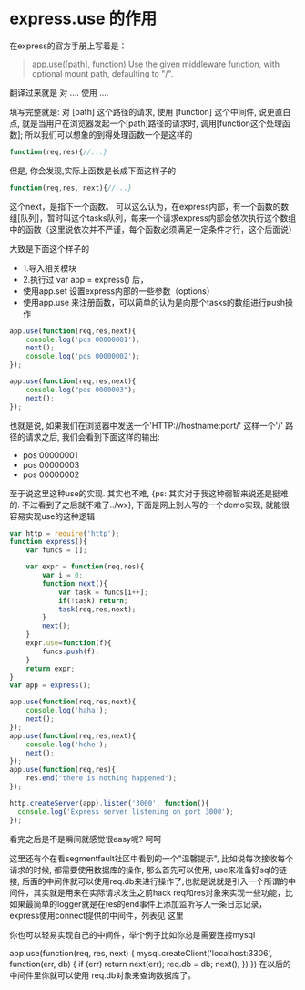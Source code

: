# express.use 的作用



在express的官方手册上写着是：

> app.use([path], function)
Use the given middleware function, with optional mount path, defaulting to "/".

翻译过来就是 对 .... 使用 ....

填写完整就是: 对 [path] 这个路径的请求, 使用 [function] 这个中间件, 说更直白点, 就是当用户在浏览器发起一个[path]路径的请求时, 调用[function这个处理函数]; 所以我们可以想象的到得处理函数一个是这样的
```javascript
function(req,res){//...}
```

但是, 你会发现,实际上函数是长成下面这样子的
```javascript
function(req,res, next){//...}
```

这个next，是指下一个函数。 可以这么认为，在express内部，有一个函数的数组[队列]，暂时叫这个tasks队列，每来一个请求express内部会依次执行这个数组中的函数（这里说依次并不严谨，每个函数必须满足一定条件才行，这个后面说）


大致是下面这个样子的

- 1.导入相关模块
- 2.执行过 var app = express() 后，
- 使用app.set 设置express内部的一些参数（options）
- 使用app.use 来注册函数，可以简单的认为是向那个tasks的数组进行push操作

```javascript
app.use(function(req,res,next){
    console.log('pos 00000001');
    next();
    console.log('pos 00000002');
});

app.use(function(req,res,next){
    console.log("pos 0000003");
    next();
});
```

也就是说, 如果我们在浏览器中发送一个'HTTP://hostname:port/' 这样一个'/' 路径的请求之后, 我们会看到下面这样的输出:
- pos 00000001
- pos 00000003
- pos 00000002


至于说这里这种use的实现. 其实也不难, {ps: 其实对于我这种弱智来说还是挺难的. 不过看到了之后就不难了../wx}, 下面是网上别人写的一个demo实现, 就能很容易实现use的这种逻辑

```javascript
var http = require('http');
function express(){
    var funcs = [];

    var expr = function(req,res){
        var i = 0;
        function next(){            
            var task = funcs[i++];
            if(!task) return;
            task(req,res,next);
        }
        next();
    }
    expr.use=function(f){
        funcs.push(f);
    }
    return expr;
}
var app = express();

app.use(function(req,res,next){
    console.log('haha');
    next();
});
app.use(function(req,res,next){
    console.log('hehe');
    next();
});
app.use(function(req,res){
    res.end("there is nothing happened");
});

http.createServer(app).listen('3000', function(){
  console.log('Express server listening on port 3000');
});
```

看完之后是不是瞬间就感觉很easy呢? 呵呵


这里还有个在看segmentfault社区中看到的一个"温馨提示", 比如说每次接收每个请求的时候, 都需要使用数据库的操作, 那么首先可以使用, use来准备好sql的链接, 后面的中间件就可以使用req.db来进行操作了,也就是说就是引入一个所谓的中间件，其实就是用来在实际请求发生之前hack req和res对象来实现一些功能，比如果最简单的logger就是在res的end事件上添加监听写入一条日志记录，express使用connect提供的中间件，列表见 这里

你也可以轻易实现自己的中间件，举个例子比如你总是需要连接mysql

app.use(function(req, res, next) {
    mysql.createClient('localhost:3306', function(err, db) {
        if (err) return next(err);
        req.db = db;
        next();
    })
})
在以后的中间件里你就可以使用 req.db对象来查询数据库了。




